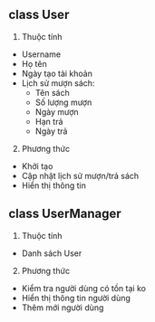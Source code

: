 ## class User
1. Thuộc tính
- Username
- Họ tên
- Ngày tạo tài khoản
- Lịch sử mượn sách:
    + Tên sách
    + Số lượng mượn
    + Ngày mượn
    + Hạn trả
    + Ngày trả
2. Phương thức
- Khởi tạo
- Cập nhật lịch sử mượn/trả sách
- Hiển thị thông tin
## class UserManager
1. Thuộc tính
- Danh sách User
2. Phương thức
- Kiểm tra người dùng có tồn tại ko
- Hiển thị thông tin người dùng
- Thêm mới người dùng